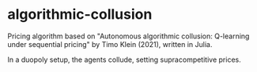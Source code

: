 # algorithmic-collusion


Pricing algorithm based on "Autonomous algorithmic collusion: Q-learning under sequential pricing" by Timo Klein (2021), written in Julia.

In a duopoly setup, the agents collude, setting supracompetitive prices.
